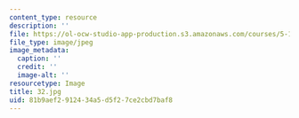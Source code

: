 ```yaml
---
content_type: resource
description: ''
file: https://ol-ocw-studio-app-production.s3.amazonaws.com/courses/5-112-principles-of-chemical-science-fall-2005/81b9aef2912434a5d5f27ce2cbd7baf8_32.jpg
file_type: image/jpeg
image_metadata:
  caption: ''
  credit: ''
  image-alt: ''
resourcetype: Image
title: 32.jpg
uid: 81b9aef2-9124-34a5-d5f2-7ce2cbd7baf8
---
```

